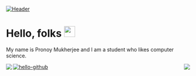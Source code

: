 [![Header](https://raw.githubusercontent.com/pronoymukherjeewritescode/<OWNER>/<OWNER>/readme_header.png "Header")](https://pronoymukherjeewritescode.github.io/)

# Hello, folks <img src="https://raw.githubusercontent.com/MartinHeinz/MartinHeinz/master/wave.gif" width="30px">

My name is Pronoy Mukherjee and I am a student who likes computer science.

<img align="left" src="https://github-readme-stats.vercel.app/api?username=pronoymukherjeewritescode&show_icons=true&theme=tokyonight"/>

<img align="right" src="https://github-readme-stats.vercel.app/api/top-langs/?username=pronoymukherjeewritescode&langs_count=&layout=compact&theme=tokyonight"/>

[![hello-github](https://github-readme-stats.vercel.app/api/pin/?username=pronoymukherjeewritescode&repo=hello-github)](https://github.com/pronoymukherjeewritescode/hello-github&theme=tokyonight)

<!--**pronoymukherjeewritescode/pronoymukherjeewritescode** is a ✨ _special_ ✨ repository because its `README.md` (this file) appears on your GitHub profile.

Here are some ideas to get you started:

- 🔭 I’m currently working on ...
- 🌱 I’m currently learning ...
- 👯 I’m looking to collaborate on ...
- 🤔 I’m looking for help with ...
- 💬 Ask me about ...
- 📫 How to reach me: ...
- 😄 Pronouns: ...
- ⚡ Fun fact: ...
-->
